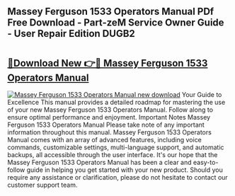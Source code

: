 ## Massey Ferguson 1533 Operators Manual PDf Free Download - Part-zeM Service Owner Guide - User Repair Edition DUGB2

# <h2><a href="http://bc94513.oget.top/?id=Massey+Ferguson+1533+Operators+Manual">🔗Download New 👉🔴 Massey Ferguson 1533 Operators Manual</a></h2>

[![Massey Ferguson 1533 Operators Manual new download](https://i.imgur.com/5g1atiW.png)](http://bc94513.oget.top/?id=Massey+Ferguson+1533+Operators+Manual)
Your Guide to Excellence This manual provides a detailed roadmap for mastering the use of your new Massey Ferguson 1533 Operators Manual. Follow along to ensure optimal performance and enjoyment. Important Notes Massey Ferguson 1533 Operators Manual Please take note of any important information throughout this manual. Massey Ferguson 1533 Operators Manual comes with an array of advanced features, including voice commands, customizable settings, multi-language support, and automatic backups, all accessible through the user interface. It's our hope that the Massey Ferguson 1533 Operators Manual has been a clear and easy-to-follow guide in helping you get started with your new product. Should you require any assistance or clarification, please do not hesitate to contact our customer support team.

